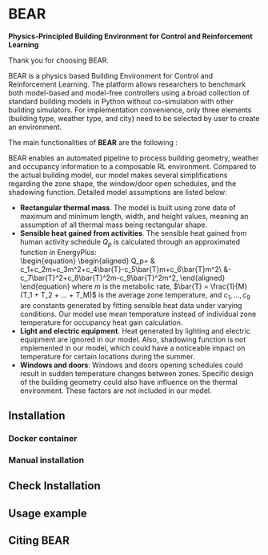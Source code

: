 # BEAR
**Physics-Principled Building Environment for Control and Reinforcement Learning**

Thank you for choosing BEAR.

BEAR is a physics based Building Environment for Control and Reinforcement Learning. The platform allows researchers to benchmark both model-based and model-free controllers using a broad collection of standard building models in Python without co-simulation with other building simulators. For implementation convenience, only three elements (building type, weather type, and city) need to be selected by user to create an environment.

The main functionalities of **BEAR** are the following :

BEAR enables an automated pipeline to process building geometry, weather and occupancy information to a composable RL environment. Compared to the actual building model, our model makes several simplifications regarding the zone shape, the window/door open schedules, and the shadowing function. Detailed model assumptions are listed below:

  - **Rectangular thermal mass**. The model is built using  zone data of maximum and minimum length, width, and height values, meaning an assumption of all thermal mass being rectangular shape.
  - **Sensible heat gained from activities**. The sensible heat gained from human activity schedule $Q_p$ is calculated through an approximated function in EnergyPlus:  
\begin{equation}
    \begin{aligned}
    Q_p= & c_1+c_2m+c_3m^2+c_4\bar{T}-c_5\bar{T}m+c_6\bar{T}m^2\\
    &-c_7\bar{T}^2+c_8\bar{T}^2m-c_9\bar{T}^2m^2,
    \end{aligned}
\end{equation}
where $m$ is the metabolic rate, $\bar{T} = \frac{1}{M} (T_1 + T_2 + ... + T_M)$ is the average zone temperature, and $c_1, ..., c_9$ are constants generated by fitting sensible heat data under varying conditions.
   Our model use mean temperature instead of individual zone temperature for occupancy heat gain calculation. 
  - **Light and electric equipment**. Heat generated by lighting and electric equipment are ignored in our model. Also, shadowing function is not implemented in our model, which could have a noticeable impact on temperature for certain locations during the summer. 
  -  **Windows and doors**: Windows and doors opening schedules could result in sudden temperature changes between zones. Specific design of the building geometry could also have influence on the thermal environment. These factors are not included in our model.


## Installation

### Docker container

### Manual installation

## Check Installation



## Usage example





## Citing BEAR


```
